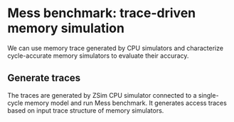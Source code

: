 # Mess benchmark: trace-driven memory simulation  

We can use memory trace generated by CPU simulators and characterize cycle-accurate memory simulators to evaluate their accuracy. 


## Generate traces

The traces are generated by ZSim CPU simulator connected to a single-cycle memory model and run Mess benchmark. It generates access traces based on input trace structure of memory simulators. 

